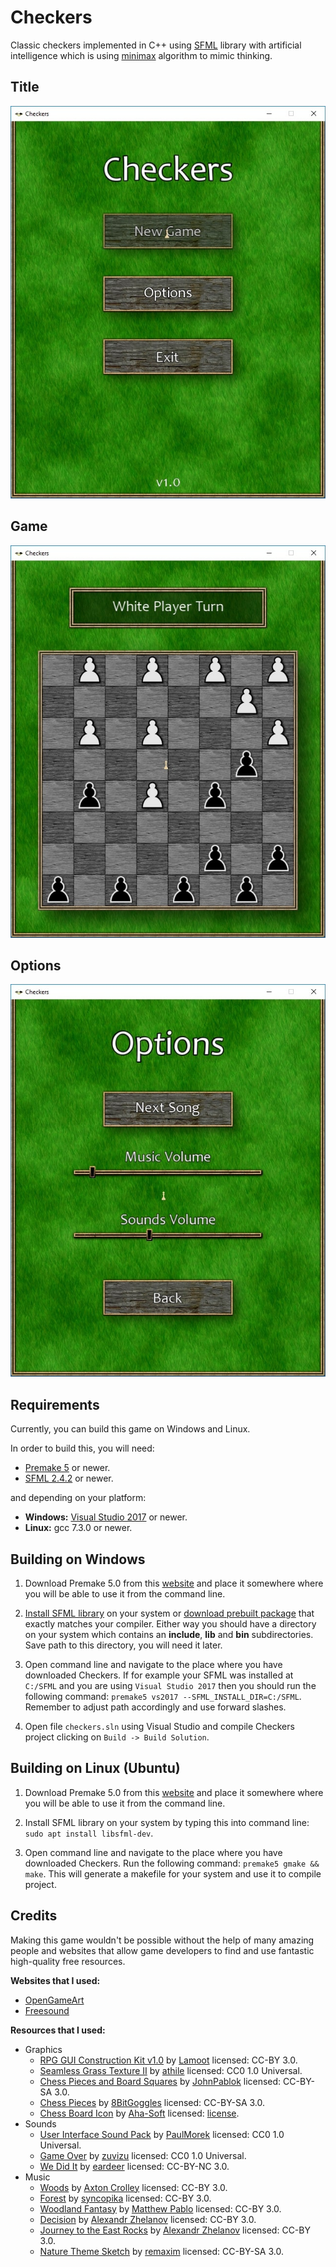 # Checkers

Classic checkers implemented in C++ using [SFML](https://github.com/SFML/SFML) library with artificial intelligence which is using [minimax](https://en.wikipedia.org/wiki/Minimax) algorithm to mimic thinking.

## Title
![Title](/misc/Title.jpg)

## Game
![Game](/misc/Game.jpg)

## Options
![Options](/misc/Options.jpg)

## Requirements

Currently, you can build this game on Windows and Linux.

In order to build this, you will need:
- [Premake 5](https://premake.github.io/) or newer.
- [SFML 2.4.2](https://github.com/SFML/SFML) or newer.

and depending on your platform:
- **Windows:** [Visual Studio 2017](https://visualstudio.microsoft.com/) or newer.
- **Linux:** gcc 7.3.0 or newer.

## Building on Windows

1. Download Premake 5.0 from this [website](https://premake.github.io/download.html#v5) and place it somewhere where you will be able to use it from the command line.

2. [Install SFML library](https://www.sfml-dev.org/tutorials/2.5/compile-with-cmake.php) on your system or [download prebuilt package](https://www.sfml-dev.org/download/sfml/2.5.1/) that exactly matches your compiler. Either way you should have a directory on your system which contains an **include**, **lib** and **bin** subdirectories. Save path to this directory, you will need it later.

3. Open command line and navigate to the place where you have downloaded Checkers. If for example your SFML was installed at `C:/SFML` and you are using `Visual Studio 2017` then you should run the following command: `premake5 vs2017 --SFML_INSTALL_DIR=C:/SFML`. Remember to adjust path accordingly and use forward slashes.

4. Open file `checkers.sln` using Visual Studio and compile Checkers project clicking on `Build -> Build Solution`.

## Building on Linux (Ubuntu)

1. Download Premake 5.0 from this [website](https://premake.github.io/download.html#v5) and place it somewhere where you will be able to use it from the command line.

2. Install SFML library on your system by typing this into command line: `sudo apt install libsfml-dev`.

3. Open command line and navigate to the place where you have downloaded Checkers. Run the following command: `premake5 gmake && make`. This will generate a makefile for your system and use it to compile project. 

## Credits

Making this game wouldn't be possible without the help of many amazing people and websites
that allow game developers to find and use fantastic high-quality free resources.

**Websites that I used:**

* [OpenGameArt](https://opengameart.org/)
* [Freesound](https://freesound.org/)

**Resources that I used:**

* Graphics
  * [RPG GUI Construction Kit v1.0](https://opengameart.org/content/rpg-gui-construction-kit-v10) by [Lamoot](https://opengameart.org/users/lamoot) licensed: CC-BY 3.0.
  * [Seamless Grass Texture II](https://opengameart.org/content/seamless-grass-texture-ii) by [athile](https://opengameart.org/users/athile) licensed: CC0 1.0 Universal.
  * [Chess Pieces and Board Squares](https://opengameart.org/content/chess-pieces-and-board-squares) by [JohnPablok](https://opengameart.org/users/johnpablok) licensed: CC-BY-SA 3.0.
  * [Chess Pieces](https://opengameart.org/content/chess-pieces-3) by [8BitGoggles](https://opengameart.org/users/8bitgoggles) licensed: CC-BY-SA 3.0.
  * [Chess Board Icon](http://www.iconarchive.com/show/chess-icons-by-aha-soft/chess-board-icon.html) by [Aha-Soft](http://www.aha-soft.com/) licensed: [license](http://www.iconarchive.com/icons/aha-soft/chess/license.txt).
* Sounds
  * [User Interface Sound Pack](https://freesound.org/people/PaulMorek/packs/18538/) by [PaulMorek](https://freesound.org/people/PaulMorek/) licensed: CC0 1.0 Universal.
  * [Game Over](https://opengameart.org/content/game-over-0) by [zuvizu](https://opengameart.org/users/zuvizu) licensed: CC0 1.0 Universal.
  * [We Did It](https://freesound.org/people/eardeer/sounds/423692/) by [eardeer](https://freesound.org/people/eardeer/) licensed: CC-BY-NC 3.0.
* Music
  * [Woods](https://opengameart.org/content/woods) by [Axton Crolley](https://opengameart.org/users/axtoncrolley) licensed: CC-BY 3.0.
  * [Forest](https://opengameart.org/content/forest) by [syncopika](https://opengameart.org/users/syncopika) licensed: CC-BY 3.0.
  * [Woodland Fantasy](https://opengameart.org/content/woodland-fantasy) by [Matthew Pablo](https://opengameart.org/users/matthew-pablo) licensed: CC-BY 3.0.
  * [Decision](https://opengameart.org/content/decision) by [Alexandr Zhelanov](https://opengameart.org/users/alexandr-zhelanov) licensed: CC-BY 3.0.
  * [Journey to the East Rocks](https://opengameart.org/content/journey-to-the-east-rocks) by [Alexandr Zhelanov](https://opengameart.org/users/alexandr-zhelanov) licensed: CC-BY 3.0.
  * [Nature Theme Sketch](https://opengameart.org/content/nature-theme-sketch) by [remaxim](https://opengameart.org/users/remaxim) licensed: CC-BY-SA 3.0.